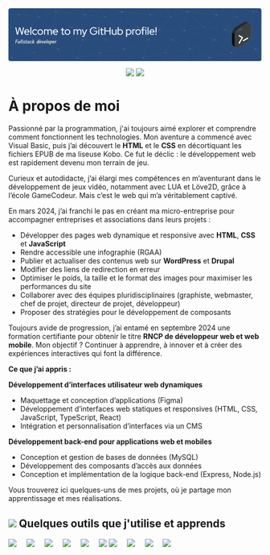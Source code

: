 <!--
**FabriceAtlan/FabriceAtlan** is a ✨ _special_ ✨ repository because its `README.md` (this file) appears on your GitHub profile.

Here are some ideas to get you started:

- 🔭 I’m currently working on ...
- 🌱 I’m currently learning ...
- 👯 I’m looking to collaborate on ...
- 🤔 I’m looking for help with ...
- 💬 Ask me about ...
- 📫 How to reach me: ...
- 😄 Pronouns: ...
- ⚡ Fun fact: ...
-->

<img align="center" src="./github-header-image.png" alt="Bannière de bienvenue sur mon profil GitHub, affichant un message de bienvenue et des éléments graphiques.">

<p align="center">
  <img src="https://github-readme-stats.vercel.app/api/top-langs/?username=FabriceAtlan&layout=compact" style="height: 150px;"/>
  <img src="https://github-readme-stats.vercel.app/api?username=FabriceAtlan&show_icons=true&count_private=true&hide=prs" style="height: 150px;"/>
</p>


# À propos de moi

Passionné par la programmation, j'ai toujours aimé explorer et comprendre comment fonctionnent les technologies. Mon aventure a commencé avec Visual Basic, puis j’ai découvert le **HTML** et le **CSS** en décortiquant les fichiers EPUB de ma liseuse Kobo. Ce fut le déclic&nbsp;: le développement web est rapidement devenu mon terrain de jeu.

Curieux et autodidacte, j’ai élargi mes compétences en m’aventurant dans le développement de jeux vidéo, notamment avec LUA et Löve2D, grâce à l’école GameCodeur. Mais c’est le web qui m’a véritablement captivé.

En mars&nbsp;2024, j’ai franchi le pas en créant ma micro-entreprise pour accompagner entreprises et associations dans leurs projets&nbsp;:

- Développer des pages web dynamique et responsive avec **HTML**, **CSS** et **JavaScript**
- Rendre accessible une infographie&nbsp;(RGAA)
- Publier et actualiser des contenus web sur **WordPress** et **Drupal**
- Modifier des liens de redirection en erreur
- Optimiser le poids, la taille et le format des images pour maximiser les performances du site
- Collaborer avec des équipes pluridisciplinaires (graphiste, webmaster, chef de projet, directeur de projet, développeur)
- Proposer des stratégies pour le développement de composants

Toujours avide de progression, j’ai entamé en septembre&nbsp;2024 une formation certifiante pour obtenir le titre **RNCP de développeur web et web mobile**. Mon objectif&nbsp;? Continuer à apprendre, à innover et à créer des expériences interactives qui font la différence.

**Ce que j’ai appris&nbsp;:**

**Développement d’interfaces utilisateur web dynamiques**

- Maquettage et conception d’applications (Figma)
- Développement d’interfaces web statiques et responsives&nbsp;(HTML, CSS, JavaScript, TypeScript, React)
- Intégration et personnalisation d’interfaces via un CMS

**Développement back-end pour applications web et mobiles**
- Conception et gestion de bases de données&nbsp;(MySQL)
- Développement des composants d’accès aux données
- Conception et implémentation de la logique back-end&nbsp;(Express, Node.js)

Vous trouverez ici quelques-uns de mes projets, où je partage mon apprentissage et mes réalisations.

## <img style="width: 32px;" src="https://img.icons8.com/?size=100&id=WMvhDPZBJ9X2&format=png&color=000000"/> Quelques outils que j'utilise et apprends

<p style="margin: 0 0 3rem;">
  <img src="https://github.com/user-attachments/assets/809d7e2e-e430-492c-b82b-44c966049a8c" style="padding-right:1rem;width: 64px;">
  <img src="https://github.com/user-attachments/assets/b84a76c5-e47f-467a-9a7f-31ee70e1d713" style="padding-right:1rem;width: 64px;">
  <img src="https://github.com/user-attachments/assets/6852833e-6d0c-4d96-8648-121cb9034e5b" style="padding-right:1rem;width: 64px;">
  <img src="https://img.icons8.com/?size=100&id=HcQEdKCkXUs3&format=png&color=000000" style="padding-right:1rem;width: 64px;">
  <img src="https://github.com/user-attachments/assets/ff3448e2-dfbd-448c-99ca-821db9122b05" style="padding-right:1rem;width: 64px;">
  <img src="https://img.icons8.com/?size=100&id=123603&format=png&color=000000" style="width: 64px;">
  <img src="https://img.icons8.com/?size=100&id=hsPbhkOH4FMe&format=png&color=000000" style="padding-right:1rem;width: 64px;">
  <img src="https://img.icons8.com/?size=100&id=WNoJgbzDr3i2&format=png&color=000000" style="padding-right:1rem;width: 64px;">
  <img src="https://img.icons8.com/?size=100&id=rgPSE6nAB766&format=png&color=000000" style="padding-right:1rem;width: 64px;">
  <img src="https://img.icons8.com/?size=100&id=W0YEwBDDfTeu&format=png&color=000000" style="padding-right:1rem;width: 64px;">
</p>










